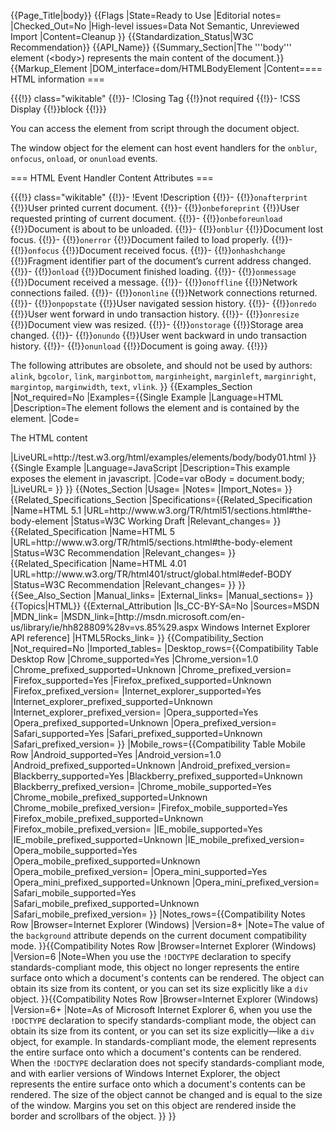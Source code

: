{{Page_Title|body}}
{{Flags
|State=Ready to Use
|Editorial notes=
|Checked_Out=No
|High-level issues=Data Not Semantic, Unreviewed Import
|Content=Cleanup
}}
{{Standardization_Status|W3C Recommendation}}
{{API_Name}}
{{Summary_Section|The '''body''' element (&lt;body&gt;) represents the main content of the document.}}
{{Markup_Element
|DOM_interface=dom/HTMLBodyElement
|Content==== HTML information ===

{{{!}} class="wikitable"
{{!}}-
!Closing Tag
{{!}}not required
{{!}}-
!CSS Display
{{!}}block
{{!}}}

You can access the <code><body></code> element from script through the document object.

The window object for the <code><body></code> element can host event handlers for the <code>onblur</code>, <code>onfocus</code>, <code>onload</code>, or <code>onunload</code> events.


=== HTML Event Handler Content Attributes ===

{{{!}} class="wikitable"
{{!}}-
!Event
!Description
{{!}}-
{{!}}<code>onafterprint</code> 
{{!}}User printed current document.
{{!}}-
{{!}}<code>onbeforeprint</code> 
{{!}}User requested printing of current document.
{{!}}-
{{!}}<code>onbeforeunload</code> 
{{!}}Document is about to be unloaded.
{{!}}-
{{!}}<code>onblur</code> 
{{!}}Document lost focus.
{{!}}-
{{!}}<code>onerror</code> 
{{!}}Document failed to load properly.
{{!}}-
{{!}}<code>onfocus</code> 
{{!}}Document received focus.
{{!}}-
{{!}}<code>onhashchange</code> 
{{!}}Fragment identifier part of the document’s current address changed.
{{!}}-
{{!}}<code>onload</code> 
{{!}}Document finished loading.
{{!}}-
{{!}}<code>onmessage</code> 
{{!}}Document received a message.
{{!}}-
{{!}}<code>onoffline</code> 
{{!}}Network connections failed.
{{!}}-
{{!}}<code>ononline</code> 
{{!}}Network connections returned.
{{!}}-
{{!}}<code>onpopstate</code> 
{{!}}User navigated session history.
{{!}}-
{{!}}<code>onredo</code> 
{{!}}User went forward in undo transaction history.
{{!}}-
{{!}}<code>onresize</code> 
{{!}}Document view was resized.
{{!}}-
{{!}}<code>onstorage</code> 
{{!}}Storage area changed.
{{!}}-
{{!}}<code>onundo</code> 
{{!}}User went backward in undo transaction history.
{{!}}-
{{!}}<code>onunload</code> 
{{!}}Document is going away.
{{!}}}

The following attributes are obsolete, and should not be used by authors: <code>alink</code>, <code>bgcolor</code>, <code>link</code>, <code>marginbottom</code>, <code>marginheight</code>, <code>marginleft</code>, <code>marginright</code>, <code>margintop</code>, <code>marginwidth</code>, <code>text</code>, <code>vlink</code>.
}}
{{Examples_Section
|Not_required=No
|Examples={{Single Example
|Language=HTML
|Description=The <code><body></code> element follows the <code><head></code> element and is contained by the <code><html></code> element.
|Code=<syntaxhighlight lang="html5">
<!doctype html>
<html lang="en">
<head>
<meta charset="utf-8">
<title>The HTML Document</title>
</head>
<body>
<p>The HTML content</p>
</body>
</html>
</syntaxhighlight>
|LiveURL=http://test.w3.org/html/examples/elements/body/body01.html
}}{{Single Example
|Language=JavaScript
|Description=This example exposes the <code><body></code> element in javascript.
|Code=<syntaxhighlight lang="javascript">var oBody = document.body;</syntaxhighlight>
|LiveURL=
}}
}}
{{Notes_Section
|Usage=
|Notes=
|Import_Notes=
}}
{{Related_Specifications_Section
|Specifications={{Related_Specification
|Name=HTML 5.1
|URL=http://www.w3.org/TR/html51/sections.html#the-body-element
|Status=W3C Working Draft
|Relevant_changes=
}}{{Related_Specification
|Name=HTML 5
|URL=http://www.w3.org/TR/html5/sections.html#the-body-element
|Status=W3C Recommendation
|Relevant_changes=
}}{{Related_Specification
|Name=HTML 4.01
|URL=http://www.w3.org/TR/html401/struct/global.html#edef-BODY
|Status=W3C Recommendation
|Relevant_changes=
}}
}}
{{See_Also_Section
|Manual_links=
|External_links=
|Manual_sections=
}}
{{Topics|HTML}}
{{External_Attribution
|Is_CC-BY-SA=No
|Sources=MSDN
|MDN_link=
|MSDN_link=[http://msdn.microsoft.com/en-us/library/ie/hh828809%28v=vs.85%29.aspx Windows Internet Explorer API reference]
|HTML5Rocks_link=
}}
{{Compatibility_Section
|Not_required=No
|Imported_tables=
|Desktop_rows={{Compatibility Table Desktop Row
|Chrome_supported=Yes
|Chrome_version=1.0
|Chrome_prefixed_supported=Unknown
|Chrome_prefixed_version=
|Firefox_supported=Yes
|Firefox_prefixed_supported=Unknown
|Firefox_prefixed_version=
|Internet_explorer_supported=Yes
|Internet_explorer_prefixed_supported=Unknown
|Internet_explorer_prefixed_version=
|Opera_supported=Yes
|Opera_prefixed_supported=Unknown
|Opera_prefixed_version=
|Safari_supported=Yes
|Safari_prefixed_supported=Unknown
|Safari_prefixed_version=
}}
|Mobile_rows={{Compatibility Table Mobile Row
|Android_supported=Yes
|Android_version=1.0
|Android_prefixed_supported=Unknown
|Android_prefixed_version=
|Blackberry_supported=Yes
|Blackberry_prefixed_supported=Unknown
|Blackberry_prefixed_version=
|Chrome_mobile_supported=Yes
|Chrome_mobile_prefixed_supported=Unknown
|Chrome_mobile_prefixed_version=
|Firefox_mobile_supported=Yes
|Firefox_mobile_prefixed_supported=Unknown
|Firefox_mobile_prefixed_version=
|IE_mobile_supported=Yes
|IE_mobile_prefixed_supported=Unknown
|IE_mobile_prefixed_version=
|Opera_mobile_supported=Yes
|Opera_mobile_prefixed_supported=Unknown
|Opera_mobile_prefixed_version=
|Opera_mini_supported=Yes
|Opera_mini_prefixed_supported=Unknown
|Opera_mini_prefixed_version=
|Safari_mobile_supported=Yes
|Safari_mobile_prefixed_supported=Unknown
|Safari_mobile_prefixed_version=
}}
|Notes_rows={{Compatibility Notes Row
|Browser=Internet Explorer (Windows)
|Version=8+
|Note=The value of the <code>background</code> attribute depends on the current document compatibility mode.
}}{{Compatibility Notes Row
|Browser=Internet Explorer (Windows)
|Version=6
|Note=When you use the <code>!DOCTYPE</code> declaration to specify standards-compliant mode, this object no longer represents the entire surface onto which a document's contents can be rendered. The object can obtain its size from its content, or you can set its size explicitly like a <code>div</code> object.
}}{{Compatibility Notes Row
|Browser=Internet Explorer (Windows)
|Version=6+
|Note=As of Microsoft Internet Explorer 6, when you use the <code>!DOCTYPE</code> declaration to specify standards-compliant mode, the <code><body></code> object can obtain its size from its content, or you can set its size explicitly—like a <code>div</code> object, for example. In standards-compliant mode, the <code><html></code> element represents the entire surface onto which a document's contents can be rendered. When the <code>!DOCTYPE</code> declaration does not specify standards-compliant mode, and with earlier versions of Windows Internet Explorer, the <code><body></code> object represents the entire surface onto which a document's contents can be rendered. The size of the <code><body></code> object cannot be changed and is equal to the size of the window. Margins you set on this object are rendered inside the border and scrollbars of the object.
}}
}}